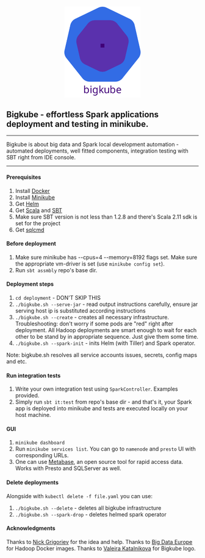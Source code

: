 <p align="center">
    <img src="assets/bigkube.svg" width="200">
</p>

## Bigkube - effortless Spark applications deployment and testing in minikube.

----

Bigkube is about big data and Spark local development automation - automated deployments, well fitted components, integration testing with SBT right from IDE console.

----

####  Prerequisites

1. Install [Docker](https://docs.docker.com/install/)
2. Install [Minikube](https://kubernetes.io/docs/tasks/tools/install-minikube/)
3. Get [Helm](https://github.com/helm/helm#install)
4. Get [Scala](https://www.scala-lang.org/download/) and [SBT](https://www.scala-sbt.org/1.0/docs/Setup.html)
5. Make sure SBT version is not less than 1.2.8 and there's Scala 2.11 sdk is set for the project
6. Get [sqlcmd](https://docs.microsoft.com/en-us/sql/tools/sqlcmd-utility?view=sql-server-2017)

#### Before deployment 

1. Make sure minikube has --cpus=4 --memory=8192 flags set. Make sure the appropriate vm-driver is set (use ```minikube config set```).
2. Run ```sbt assmbly``` repo's base dir. 

#### Deployment steps

1. ```cd deployment``` - DON'T SKIP THIS
2. ```./bigkube.sh --serve-jar``` - read output instructions carefully, ensure jar serving host ip
is substituted according instructions
3. ```./bigkube.sh --create``` - creates all necessary infrastructure. Troubleshooting: don't worry if some pods are "red" right after deployment. All Hadoop deployments are smart enough to wait for each other to be stand by in appropriate sequence. Just give them some time.  
4. ```./bigkube.sh --spark-init``` - inits Helm (with Tiller) and Spark operator.

Note: bigkube.sh resolves all service accounts issues, secrets, config maps and etc.

#### Run integration tests

1. Write your own integration test using ```SparkController```. Examples provided.
2. Simply run ```sbt it:test``` from repo's base dir - and that's it, your Spark app is deployed into minikube and tests are executed locally on your host machine.

#### GUI
1. ```minikube dashboard```
2. Run ```minikube services list```. You can go to ```namenode``` and ```presto``` UI with corresponding URLs.
3. One can use [Metabase](https://www.metabase.com/start/), an open source tool for rapid access data. Works with Presto and SQLServer as well. 

#### Delete deployments

Alongside with ```kubectl delete -f file.yaml``` you can use:
1. ```./bigkube.sh --delete``` - deletes all bigkube infrastructure
2. ```./bigkube.sh --spark-drop``` - deletes helmed spark operator 


#### Acknowledgments

Thanks to [Nick Grigoriev](https://github.com/GrigorievNick) for the idea and help.
Thanks to [Big Data Europe](https://github.com/big-data-europe) for Hadoop Docker images.
Thanks to [Valeira Katalnikova](mailto:lelia.katalnikova@icloud.com) for Bigkube logo.